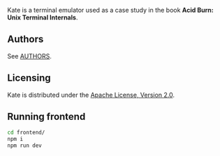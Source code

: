 Kate is a terminal emulator used as a case study in the book **Acid Burn: Unix Terminal Internals**.

## Authors

See [AUTHORS](https://github.com/tutorin-tech/kate/blob/main/AUTHORS.md).

## Licensing

Kate is distributed under the [Apache License, Version 2.0](http://www.apache.org/licenses/LICENSE-2.0.html).

## Running frontend

```bash
cd frontend/
npm i
npm run dev
```
